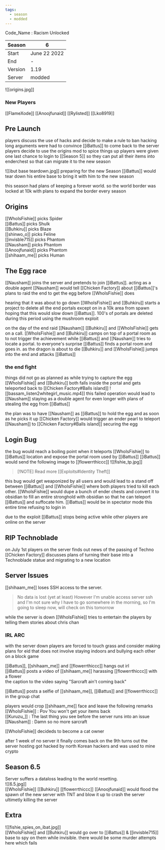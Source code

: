 ```yaml
---
tags:
  - season
  - modded
---
```


Code_Name : Racism Unlocked

| Season  | 6            |
| ------- | ------------ |
| Start   | June 22 2022 |
| End     | -            |
| Version | 1.19         |
| Server  | modded       |

![[origins.jpg]]


### New Players
[[FlameXode]]
[[Anoojfunaid]]
[[Rylisted]]
[[Lko8919]]
## Pre Launch
players discuss the use of hacks and decide to make a rule to ban hacking
long arguments were had to convince [[iBattus]] to come back to the server
players decide to use the origins mod to spice things up
players were given one last chance to login to [[Season 5]] so they can put all their items into enderchest so that can migrate it to the new season


![[ibut base teardown.jpg]]
preparing for the new Season [[iBattus]] would tear down his entire base to bring it with him to the new season

this season had plans of keeping a forever world. so the world border was locked at 10k with plans to expand the border every season 
## Origins 
[[WhoIsFishie]] picks Spider   
[[iBattus]] picks Shulk   
[[Buhkiru]] picks Blaze  
[[shinwo_o]] picks Feline  
[[invisble715]] picks Phantom  
[[Nausham]] picks Phantom  
[[Anoojfunaid]] picks Phantom  
[[shihaam_me]] picks Human   

## The Egg race
[[Nausham]] joins the server and pretends to join [[iBattus]]. acting as a double agent [[Nausham]] would tell [[Chicken Factory]] about [[iBattus]]'s plans to raid the end to get the egg before [[WhoIsFishie]] does

hearing that it was about to go down [[WhoIsFishie]] and [[Buhkiru]] starts a project to delete all the end portals except on in a 10k area from spawn hoping that this would slow down [[iBattus]]. 100's of portals are deleted during this period using the mushroom exploit  

on the day of the end raid [[Nausham]] [[Buhkiru]] and [[WhoIsFishie]] gets on a call. [[WhoIsFishie]] and [[Buhkiru]] camps on top of a portal room as to not trigger the achievement while [[iBattus]] and [[Nausham]] tries to locate a portal. to everyone's surprise [[iBattus]] finds a portal room and goes in. as the dragon is about to die [[Buhkiru]] and [[WhoIsFishie]] jumps into the end and attacks [[iBattus]]

### the end fight
things did not go as planned as while trying to capture the egg [[WhoIsFishie]] and [[Buhkiru]] both falls inside the portal and gets teleported back to [[Chicken Factory#Balls island]]
![[bassam_listen2whitegirl_music.mp4]]
this failed operation would lead to [[Nausham]] staying as a double agent for even longer with plans of stealing the egg from [[iBattus]]

the plan was to have [[Nausham]] as [[iBattus]] to hold the egg and as soon as he picks it up [[Chicken Factory]] would trigger an ender pearl to teleport [[Nausham]] to [[Chicken Factory#Balls island]] securing the egg 
## Login Bug

the bug would reach a boiling point when it teleports [[WhoIsFishie]] to [[iBattus]] location and expose the portal room used by [[iBattus]]
[[iBattus]] would send the following image to [[flowerrthiccc]]
![[fishie_tp.jpg]]    


> [!NOTE] Read more
> [[Exploits#Identity Theft]]

this bug would get weaponized by all users and would lead to a stand off between [[iBattus]] and [[WhoIsFishie]] where both players tried to kill each other. [[WhoIsFishie]] would dupe a bunch of ender chests and convert it to obsidian to fill an entire stronghold with obsidian so that he can teleport [[iBattus]] and suffocate him. [[iBattus]] would be in spectator mode this entire time refusing to login in

due to the exploit [[iBattus]] stops being active while other players are online on the server

## RIP Technoblade
on July 1st players on the server finds out news of the passing of Techno  
[[Chicken Factory]] discusses plans of turning their base into a Technoblade statue and migrating to a new location 


## Server Issues
[[shihaam_me]] loses SSH access to the server. 

>No data is lost (yet at least)
>However I'm unable access server ssh and I'm not sure why
>I have to go somewhere in the morning, so I'm going to sleep now, will check on this tomorrow


while the server is down [[WhoIsFishie]] tries to entertain the players by telling them stories about chris chan

### IRL ARC
with the server down players are forced to touch grass and consider making plans for eid that does not involve staying indoors and bullying each other on a block game

[[iBattus]], [[shihaam_me]] and [[flowerrthiccc]] hangs out irl  
[[iBattus]] posts a video of [[shihaam_me]] harassing [[flowerrthiccc]] with a flower   
the caption to the video saying "Sarcraft ain't coming back"

[[iBattus]] posts a selfie of [[shihaam_me]], [[iBattus]] and [[flowerrthiccc]] in the group chat

players would crop [[shihaam_me]] face and leave the following remarks
[[WhoIsFishie]] : Pov You won't get your items back   
[[Kuruzu_]] : The last thing you see before the server runs into an issue   
[[Nausham]] :  Damn so no more sarcraft  

[[WhoIsFishie]] decideds to become a cat owner

after 1 week of no server it finally comes back on the 9th
turns out the server hosting got hacked by north Korean hackers and was used to mine crypto

## Season 6.5

Server suffers a dataloss leading to the world resetting.    
![[6.5.jpg]]   
[[WhoIsFishie]] [[Buhkiru]] [[flowerrthiccc]] [[Anoojfunaid]] would flood the spawn of the new server with TNT and blow it up to crash the server ultimetly killing the server


## Extra
![[fishie_spies_on_ibat.jpg]]  
[[WhoIsFishie]] and [[Buhkiru]] would go over to [[iBattus]] & [[invisble715]] base to spy on them while invisible. there would be some murder attempts here which fails